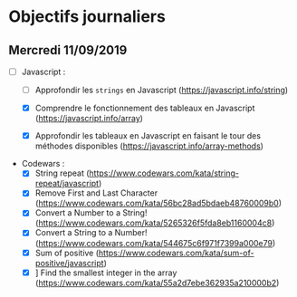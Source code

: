 # Objectifs journaliers

## Mercredi 11/09/2019


* [ ] Javascript :
  * [ ] Approfondir les `strings` en Javascript (https://javascript.info/string)
  * [x] Comprendre le fonctionnement des tableaux en Javascript (https://javascript.info/array)
  * [x] Approfondir les tableaux en Javascript en faisant le tour des méthodes disponibles (https://javascript.info/array-methods)



* Codewars :
  * [x] String repeat (https://www.codewars.com/kata/string-repeat/javascript)
  * [x] Remove First and Last Character (https://www.codewars.com/kata/56bc28ad5bdaeb48760009b0)
  * [x] Convert a Number to a String! (https://www.codewars.com/kata/5265326f5fda8eb1160004c8)
  * [x] Convert a String to a Number! (https://www.codewars.com/kata/544675c6f971f7399a000e79)
  * [x] Sum of positive (https://www.codewars.com/kata/sum-of-positive/javascript)
  * [x] ] Find the smallest integer in the array (https://www.codewars.com/kata/55a2d7ebe362935a210000b2)
